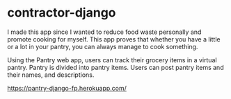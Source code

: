 # contractor-django

I made this app since I wanted to reduce food waste personally and promote cooking for myself. This app proves that whether you have a little or a lot in your pantry, you can always manage to cook something.

Using the Pantry web app, users can track their grocery items in a virtual pantry. Pantry is divided into pantry items.
Users can post pantry items and their names, and descriptions. 

https://pantry-django-fp.herokuapp.com/

